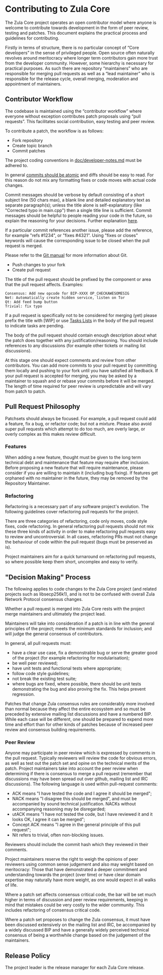 Contributing to Zula Core
============================

The Zula Core project operates an open contributor model where anyone is welcome to contribute towards development in the form of peer review, testing and patches. This document explains the practical process and guidelines for contributing.

Firstly in terms of structure, there is no particular concept of “Core developers” in the sense of privileged people. Open source often naturally revolves around meritocracy where longer term contributors gain more trust from the developer community. However, some hierarchy is necessary for practical purposes. As such there are repository “maintainers” who are responsible for merging pull requests as well as a “lead maintainer” who is responsible for the release cycle, overall merging, moderation and appointment of maintainers.


Contributor Workflow
--------------------

The codebase is maintained using the “contributor workflow” where everyone without exception contributes patch proposals using “pull requests”. This facilitates social contribution, easy testing and peer review.

To contribute a patch, the workflow is as follows:

  - Fork repository
  - Create topic branch
  - Commit patches

The project coding conventions in [doc/developer-notes.md](doc/developer-notes.md) must be adhered to.

In general [commits should be atomic](https://en.wikipedia.org/wiki/Atomic_commit#Atomic_commit_convention) and diffs should be easy to read. For this reason do not mix any formatting fixes or code moves with actual code changes.

Commit messages should be verbose by default consisting of a short subject line (50 chars max), a blank line and detailed explanatory text as separate paragraph(s); unless the title alone is self-explanatory (like "Corrected typo in main.cpp") then a single title line is sufficient. Commit messages should be helpful to people reading your code in the future, so explain the reasoning for your decisions. Further explanation [here](http://chris.beams.io/posts/git-commit/).

If a particular commit references another issue, please add the reference, for example "refs #1234", or "fixes #4321". Using "fixes or closes" keywords will cause the corresponding issue to be closed when the pull request is merged.

Please refer to the [Git manual](https://git-scm.com/doc) for more information about Git.

  - Push changes to your fork
  - Create pull request

The title of the pull request should be prefixed by the component or area that the pull request affects. Examples:

    Consensus: Add new opcode for BIP-XXXX OP_CHECKAWESOMESIG
    Net: Automatically create hidden service, listen on Tor
    Qt: Add feed bump button
    Trivial: fix typo

If a pull request is specifically not to be considered for merging (yet) please prefix the title with [WIP] or use [Tasks Lists](https://github.com/blog/1375-task-lists-in-gfm-issues-pulls-comments) in the body of the pull request to indicate tasks are pending.

The body of the pull request should contain enough description about what the patch does together with any justification/reasoning. You should include references to any discussions (for example other tickets or mailing list discussions).

At this stage one should expect comments and review from other contributors. You can add more commits to your pull request by committing them locally and pushing to your fork until you have satisfied all feedback. If your pull request is accepted for merging, you may be asked by a maintainer to squash and or rebase your commits before it will be merged. The length of time required for peer review is unpredictable and will vary from patch to patch.


Pull Request Philosophy
-----------------------

Patchsets should always be focused. For example, a pull request could add a feature, fix a bug, or refactor code; but not a mixture. Please also avoid super pull requests which attempt to do too much, are overly large, or overly complex as this makes review difficult.


### Features

When adding a new feature, thought must be given to the long term technical debt and maintenance that feature may require after inclusion. Before proposing a new feature that will require maintenance, please consider if you are willing to maintain it (including bug fixing). If features get orphaned with no maintainer in the future, they may be removed by the Repository Maintainer.


### Refactoring

Refactoring is a necessary part of any software project's evolution. The following guidelines cover refactoring pull requests for the project.

There are three categories of refactoring, code only moves, code style fixes, code refactoring. In general refactoring pull requests should not mix these three kinds of activity in order to make refactoring pull requests easy to review and uncontroversial. In all cases, refactoring PRs must not change the behaviour of code within the pull request (bugs must be preserved as is).

Project maintainers aim for a quick turnaround on refactoring pull requests, so where possible keep them short, uncomplex and easy to verify. 


"Decision Making" Process
-------------------------

The following applies to code changes to the Zula Core project (and related projects such as libsecp256k1), and is not to be confused with overall Zula Network Protocol consensus changes.

Whether a pull request is merged into Zula Core rests with the project merge maintainers and ultimately the project lead.

Maintainers will take into consideration if a patch is in line with the general principles of the project; meets the minimum standards for inclusion; and will judge the general consensus of contributors.

In general, all pull requests must:

  - have a clear use case, fix a demonstrable bug or serve the greater good of the project (for example refactoring for modularisation);
  - be well peer reviewed;
  - have unit tests and functional tests where appropriate;
  - follow code style guidelines;
  - not break the existing test suite;
  - where bugs are fixed, where possible, there should be unit tests demonstrating the bug and also proving the fix. This helps prevent regression.

Patches that change Zula consensus rules are considerably more involved than normal because they affect the entire ecosystem and so must be preceded by extensive mailing list discussions and have a numbered BIP. While each case will be different, one should be prepared to expend more time and effort than for other kinds of patches because of increased peer review and consensus building requirements.


### Peer Review

Anyone may participate in peer review which is expressed by comments in the pull request. Typically reviewers will review the code for obvious errors, as well as test out the patch set and opine on the technical merits of the patch. Project maintainers take into account the peer review when determining if there is consensus to merge a pull request (remember that discussions may have been spread out over github, mailing list and IRC discussions). The following language is used within pull-request comments:

  - ACK means "I have tested the code and I agree it should be merged";
  - NACK means "I disagree this should be merged", and must be accompanied by sound technical justification. NACKs without accompanying reasoning may be disregarded;
  - utACK means "I have not tested the code, but I have reviewed it and it looks OK, I agree it can be merged";
  - Concept ACK means "I agree in the general principle of this pull request";
  - Nit refers to trivial, often non-blocking issues.

Reviewers should include the commit hash which they reviewed in their comments.

Project maintainers reserve the right to weigh the opinions of peer reviewers using common sense judgement and also may weight based on meritocracy: Those that have demonstrated a deeper commitment and understanding towards the project (over time) or have clear domain expertise may naturally have more weight, as one would expect in all walks of life.

Where a patch set affects consensus critical code, the bar will be set much higher in terms of discussion and peer review requirements, keeping in mind that mistakes could be very costly to the wider community. This includes refactoring of consensus critical code.

Where a patch set proposes to change the Zula consensus, it must have been discussed extensively on the mailing list and IRC, be accompanied by a widely discussed BIP and have a generally widely perceived technical consensus of being a worthwhile change based on the judgement of the maintainers.


Release Policy
--------------

The project leader is the release manager for each Zula Core release.
